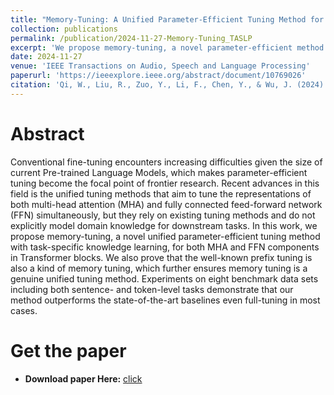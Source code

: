 ```yaml
---
title: "Memory-Tuning: A Unified Parameter-Efficient Tuning Method for Pre-Trained Language Models"
collection: publications
permalink: /publication/2024-11-27-Memory-Tuning_TASLP
excerpt: 'We propose memory-tuning, a novel parameter-efficient method that unifies task-specific knowledge learning for both multi-head attention and feed-forward networks in Transformers, theoretically linking it to prefix tuning while outperforming full fine-tuning on eight benchmarks across sentence- and token-level tasks.'
date: 2024-11-27
venue: 'IEEE Transactions on Audio, Speech and Language Processing'
paperurl: 'https://ieeexplore.ieee.org/abstract/document/10769026'
citation: 'Qi, W., Liu, R., Zuo, Y., Li, F., Chen, Y., & Wu, J. (2024). Memory-Tuning: A Unified Parameter-Efficient Tuning Method for Pre-trained Language Models. IEEE/ACM Transactions on Audio, Speech, and Language Processing.'
---
```

Abstract
======
Conventional fine-tuning encounters increasing difficulties given the size of current Pre-trained Language Models, which makes parameter-efficient tuning become the focal point of frontier research. Recent advances in this field is the unified tuning methods that aim to tune the representations of both multi-head attention (MHA) and fully connected feed-forward network (FFN) simultaneously, but they rely on existing tuning methods and do not explicitly model domain knowledge for downstream tasks. In this work, we propose memory-tuning, a novel unified parameter-efficient tuning method with task-specific knowledge learning, for both MHA and FFN components in Transformer blocks. We also prove that the well-known prefix tuning is also a kind of memory tuning, which further ensures memory tuning is a genuine unified tuning method. Experiments on eight benchmark data sets including both sentence- and token-level tasks demonstrate that our method outperforms the state-of-the-art baselines even full-tuning in most cases.

Get the paper
======
+ **Download paper Here:** [click](http://mysteriouslfz.github.io/files/2024-11-27-Memory-Tuning_TASLP/Memory-Tuning_A_Unified_Parameter-Efficient_Tuning_Method_for_Pre-Trained_Language_Models.pdf)